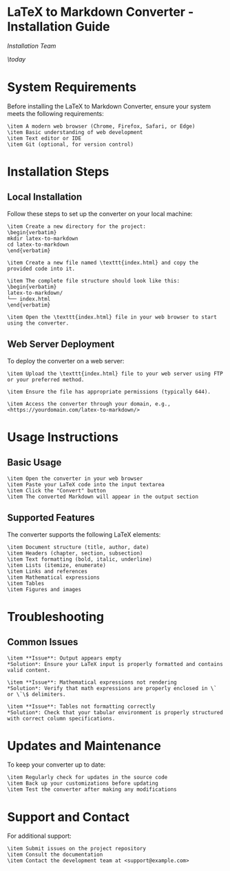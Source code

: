 # LaTeX to Markdown Converter - Installation Guide

*Installation Team*

*\today*

# System Requirements

Before installing the LaTeX to Markdown Converter, ensure your system meets the following requirements:

    \item A modern web browser (Chrome, Firefox, Safari, or Edge)
    \item Basic understanding of web development
    \item Text editor or IDE
    \item Git (optional, for version control)

# Installation Steps

## Local Installation

Follow these steps to set up the converter on your local machine:

    \item Create a new directory for the project:
    \begin{verbatim}
    mkdir latex-to-markdown
    cd latex-to-markdown
    \end{verbatim}

    \item Create a new file named \texttt{index.html} and copy the provided code into it.

    \item The complete file structure should look like this:
    \begin{verbatim}
    latex-to-markdown/
    └── index.html
    \end{verbatim}

    \item Open the \texttt{index.html} file in your web browser to start using the converter.

## Web Server Deployment

To deploy the converter on a web server:

    \item Upload the \texttt{index.html} file to your web server using FTP or your preferred method.
    
    \item Ensure the file has appropriate permissions (typically 644).
    
    \item Access the converter through your domain, e.g., <https://yourdomain.com/latex-to-markdown/>

# Usage Instructions

## Basic Usage

    \item Open the converter in your web browser
    \item Paste your LaTeX code into the input textarea
    \item Click the "Convert" button
    \item The converted Markdown will appear in the output section

## Supported Features

The converter supports the following LaTeX elements:

    \item Document structure (title, author, date)
    \item Headers (chapter, section, subsection)
    \item Text formatting (bold, italic, underline)
    \item Lists (itemize, enumerate)
    \item Links and references
    \item Mathematical expressions
    \item Tables
    \item Figures and images

# Troubleshooting

## Common Issues

    \item **Issue**: Output appears empty
    *Solution*: Ensure your LaTeX input is properly formatted and contains valid content.

    \item **Issue**: Mathematical expressions not rendering
    *Solution*: Verify that math expressions are properly enclosed in \` or \`\$ delimiters.

    \item **Issue**: Tables not formatting correctly
    *Solution*: Check that your tabular environment is properly structured with correct column specifications.

# Updates and Maintenance

To keep your converter up to date:

    \item Regularly check for updates in the source code
    \item Back up your customizations before updating
    \item Test the converter after making any modifications

# Support and Contact

For additional support:

    \item Submit issues on the project repository
    \item Consult the documentation
    \item Contact the development team at <support@example.com>
